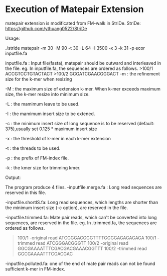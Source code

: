 # Execution of Matepair Extension
matepair extension is modificated from FM-walk in StriDe.
StriDe: https://github.com/ythuang0522/StriDe

Usage:

./stride matepair -m 30 -M 90 -t 30 -L 64 -I 3500 -x 3 -k 31 -p ecor inputfile.fa

inputfile.fa : Input file(fasta), matepair should be outward and interleaved in the file.
	eg.	In inputfile.fa, the sequences are ordered as follows.
		>100/1
		ACCGTCCTGTACTACT
		>100/2
		GCGATCGAACGGGACT
-m : the refinement size for the k-mer when resizing 

-M : the maximum size of extension k-mer. When k-mer exceeds maximum size, the k-mer resize into minimum size.

-L : the mamimum leave to be used.

-I : the mamimum insert size to be extened.

-c : the minimum insert size of long sequence is to be reserved (default: 375),usually set 0.125 * maximum insert size

-x : the threshold of k-mer in each k-mer extension

-t : the threads to be used. 

-p : the prefix of FM-index file.

-k : the kmer size for trimming kmer.


Output:

The program produce 4 files.
-inputfile.merge.fa : Long read sequences are reserved in this file.

-inputfile.shortIS.fa: Long read sequences, which lengths are shorter than the minimum insert size (-c option), are reserved in the file.

-inputfile.trimmed.fa: Mate pair reads, which can't be converted into long sequences, are reserved in the file.
eg. In .trimmed.fa, the sequences are ordered as follows.
>100/1 -original read
ATCGGGACGGGTTTTGGGGAGAGAGAGA
>100/1 -trimmed read
ATCGGGACGGGTT
>100/2 -original read
GGCGAAAATTTCGACGACGAAACGGTTT
>100/2 -trimmed read
GGCGAAAATTTCGACGAC

-inputfile.polluted.fa:  one of the end of mate pair reads can not be found sufficient k-mer in FM-index.
